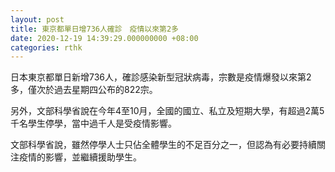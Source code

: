 ```yaml
---
layout: post
title: 東京都單日增736人確診　疫情以來第2多
date: 2020-12-19 14:39:29.000000000 +08:00
categories: rthk
---
```


日本東京都單日新增736人，確診感染新型冠狀病毒，宗數是疫情爆發以來第2多，僅次於過去星期四公布的822宗。

另外，文部科學省說在今年4至10月，全國的國立、私立及短期大學，有超過2萬5千名學生停學，當中過千人是受疫情影響。

文部科學省說，雖然停學人士只佔全體學生的不足百分之一，但認為有必要持續關注疫情的影響，並繼續援助學生。

